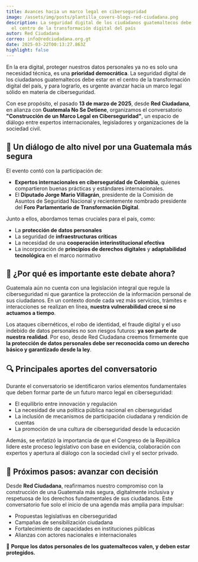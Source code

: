 ```yaml
---
title: Avances hacia un marco legal en ciberseguridad
image: /assets/img/posts/plantilla_covers-blogs-red-ciudadana.png
description: La seguridad digital de los ciudadanos guatemaltecos debe estar en
  el centro de la transformación digital del país
autor: Red Ciudadana
correo: info@redciudadana.org.gt
date: 2025-03-22T00:13:27.863Z
highlight: false
---
```

En la era digital, proteger nuestros datos personales ya no es solo una necesidad técnica, es una **prioridad democrática**. La seguridad digital de los ciudadanos guatemaltecos debe estar en el centro de la transformación digital del país, y para lograrlo, es urgente avanzar hacia un marco legal sólido en materia de ciberseguridad.

Con ese propósito, el pasado **13 de marzo de 2025**, desde **Red Ciudadana**, en alianza con **Guatemala No Se Detiene**, organizamos el conversatorio **"Construcción de un Marco Legal en Ciberseguridad"**, un espacio de diálogo entre expertos internacionales, legisladores y organizaciones de la sociedad civil.



## 🤝 Un diálogo de alto nivel por una Guatemala más segura

El evento contó con la participación de:

* **Expertos internacionales en ciberseguridad de Colombia**, quienes compartieron buenas prácticas y estándares internacionales.
* El **Diputado Jorge Mario Villagrán**, presidente de la Comisión de Asuntos de Seguridad Nacional y recientemente nombrado presidente del **Foro Parlamentario de Transformación Digital**.

Junto a ellos, abordamos temas cruciales para el país, como:

* La **protección de datos personales**
* La seguridad de **infraestructuras críticas**
* La necesidad de una **cooperación interinstitucional efectiva**
* La incorporación de **principios de derechos digitales** y **adaptabilidad tecnológica** en el marco normativo



## 📌 ¿Por qué es importante este debate ahora?

Guatemala aún no cuenta con una legislación integral que regule la ciberseguridad ni que garantice la protección de la información personal de sus ciudadanos. En un contexto donde cada vez más servicios, trámites e interacciones se realizan en línea, **nuestra vulnerabilidad crece si no actuamos a tiempo**.

Los ataques cibernéticos, el robo de identidad, el fraude digital y el uso indebido de datos personales no son riesgos futuros: **ya son parte de nuestra realidad**. Por eso, desde Red Ciudadana creemos firmemente que **la protección de datos personales debe ser reconocida como un derecho básico y garantizado desde la ley**.



## 🔍 Principales aportes del conversatorio

Durante el conversatorio se identificaron varios elementos fundamentales que deben formar parte de un futuro marco legal en ciberseguridad:

* El equilibrio entre innovación y regulación
* La necesidad de una política pública nacional en ciberseguridad
* La inclusión de mecanismos de participación ciudadana y rendición de cuentas
* La promoción de una cultura de ciberseguridad desde la educación

Además, se enfatizó la importancia de que el Congreso de la República lidere este proceso legislativo con base en evidencia, colaboración con expertos y apertura al diálogo con la sociedad civil y el sector privado.



## 🧭 Próximos pasos: avanzar con decisión

Desde **Red Ciudadana**, reafirmamos nuestro compromiso con la construcción de una Guatemala más segura, digitalmente inclusiva y respetuosa de los derechos fundamentales de sus ciudadanos. Este conversatorio fue solo el inicio de una agenda más amplia para impulsar:

* Propuestas legislativas en ciberseguridad
* Campañas de sensibilización ciudadana
* Fortalecimiento de capacidades en instituciones públicas
* Alianzas con actores nacionales e internacionales



💬 **Porque los datos personales de los guatemaltecos valen, y deben estar protegidos.**